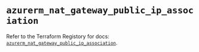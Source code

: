 # `azurerm_nat_gateway_public_ip_association`

Refer to the Terraform Registory for docs: [`azurerm_nat_gateway_public_ip_association`](https://www.terraform.io/docs/providers/azurerm/r/nat_gateway_public_ip_association).
